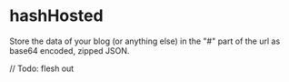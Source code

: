 # hashHosted

Store the data of your blog (or anything else) in the "#" part of the url as base64 encoded, zipped JSON.

// Todo: flesh out
